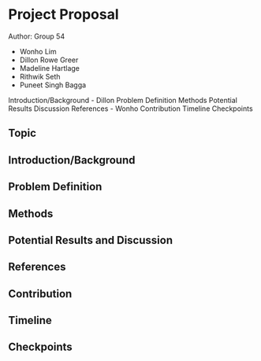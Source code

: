 # Project Proposal

Author: Group 54
- Wonho Lim
- Dillon Rowe Greer
- Madeline Hartlage
- Rithwik Seth
- Puneet Singh Bagga

Introduction/Background - Dillon
Problem Definition
Methods
Potential Results 
Discussion
References - Wonho
Contribution
Timeline
Checkpoints

## Topic

## Introduction/Background

## Problem Definition

## Methods

## Potential Results and Discussion

## References

## Contribution

## Timeline

## Checkpoints
